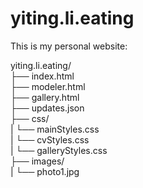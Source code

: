 # yiting.li.eating
This is my personal website:

yiting.li.eating/  
 ├── index.html  
 ├── modeler.html  
 ├── gallery.html   
 ├── updates.json  
 ├── css/   
|     └── mainStyles.css  
|     └── cvStyles.css  
|     └── galleryStyles.css  
 ├── images/   
|     └── photo1.jpg  

